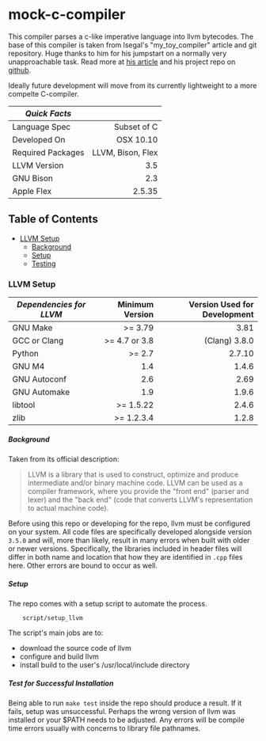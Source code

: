 # mock-c-compiler

This compiler parses a c-like imperative language into llvm bytecodes. The base of this compiler is taken from lsegal's "my_toy_compiler" article and git repository. Huge thanks to him for his jumpstart on a normally very unapproachable task. Read more at [his article](http://gnuu.org/2009/09/18/writing-your-own-toy-compiler/) and his project repo on [github](https://github.com/lsegal/my_toy_compiler). 

Ideally future development will move from its currently lightweight to a more compelte C-compiler.

| *Quick Facts*     |                   |
|-------------------|------------------:|
| Language Spec     |       Subset of C |
| Developed On      |         OSX 10.10 |
| Required Packages | LLVM, Bison, Flex |
| LLVM Version      |               3.5 |
| GNU Bison         |               2.3 |
| Apple Flex        |            2.5.35 |

## Table of Contents

* [LLVM Setup](#LLVM-Setup)
  * [Background](#Background)
  * [Setup](#Setup)
  * [Testing](#Testing)

### LLVM Setup

| *Dependencies for LLVM*    | Minimum Version  | Version Used for Development |
|----------------------------|-----------------:|-----------------------------:|
| GNU Make                   |        >= 3.79   |                        3.81  |
| GCC or Clang               |    >= 4.7 or 3.8 |               (Clang) 3.8.0  |
| Python                     |        >= 2.7    |                      2.7.10  |
| GNU M4                     |           1.4    |                       1.4.6  |
| GNU Autoconf               |           2.6    |                        2.69  |
| GNU Automake               |           1.9    |                       1.9.6  |
| libtool                    |       >= 1.5.22  |                       2.4.6  |
| zlib                       |       >= 1.2.3.4 |                       1.2.8  |


##### Background
Taken from its official description:

  > LLVM is a library that is used to construct, optimize and produce intermediate and/or binary machine code. LLVM can be used as a compiler framework, where you provide the "front end" (parser and lexer) and the "back end" (code that converts LLVM's representation to actual machine code).

Before using this repo or developing for the repo, llvm must be configured on your system. All code files are specifically developed alongside version `3.5.0` and will, more than likely, result in many errors when built with older or newer versions. Specifically, the libraries included in header files will differ in both name and location that how they are identified in `.cpp` files here. Other errors are bound to occur as well.

##### Setup
The repo comes with a setup script to automate the process.

        script/setup_llvm

 The script's main jobs are to:
  * download the source code of llvm
  * configure and build llvm
  * install build to the user's /usr/local/include directory

##### Test for Successful Installation

Being able to run `make test` inside the repo should produce a result. If it fails, setup was unsuccessful. Perhaps the wrong version of llvm was installed or your $PATH needs to be adjusted. Any errors will be compile time errors usually with concerns to library file pathnames.

